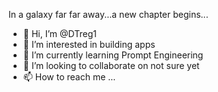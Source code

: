 In a galaxy far far away...a new chapter begins...
- 👋 Hi, I’m @DTreg1
- 👀 I’m interested in building apps
- 🌱 I’m currently learning Prompt Engineering
- 💞️ I’m looking to collaborate on not sure yet
- 📫 How to reach me ...

<!---
DTreg1/DTreg1 is a ✨ special ✨ repository because its `README.md` (this file) appears on your GitHub profile.
You can click the Preview link to take a look at your changes.
--->
